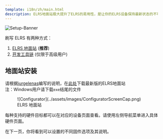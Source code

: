 ```yaml
---
template: i18n/zh/main.html
description: ELRS地面站极大提升了ELRS的易用性，是让你的ELRS设备保持最新状态的不可或缺工具。
---
```


![Setup-Banner](https://github.com/ExpressLRS/ExpressLRS-Hardware/raw/master/img/quick-start.png)

刷写 ELRS 有两种方式：

1. [ELRS 地面站](https://github.com/ExpressLRS/ExpressLRS-Configurator/releases) (**推荐**)
2. [开发工具链](../software/toolchain-install.md) (仅限于高级用户) 

## 地面站安装

请根据[jurgelenas](https://github.com/jurgelenas/)编写的说明，在[此处](https://github.com/ExpressLRS/ExpressLRS-Configurator/releases)下载最新版的ELRS地面站  
注：Windows用户请下载`exe`结尾的文件

<figure markdown>
![Configurator](../assets/images/ConfiguratorScreenCap.png)
<figcaption>ELRS 地面站</figcaption>
</figure>

每种支持的硬件目标都可以在对应的设备页面查看。请使用左侧导航菜单进入具体硬件页面。

在下一页，你将看到可以设置的不同固件选项及其说明。